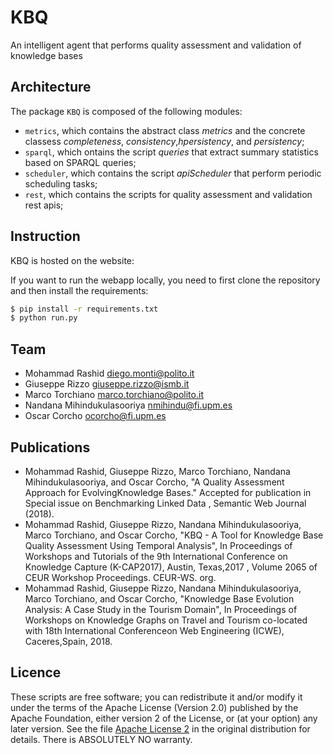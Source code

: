 # KBQ
An intelligent agent that performs quality assessment and validation of knowledge bases

## Architecture

The package `KBQ` is composed of the following modules:

- `metrics`, which contains the abstract class *metrics* and the concrete classess *completeness*, *consistency*,*hpersistency*, and *persistency*;
- `sparql`, which ontains the script *queries* that extract summary statistics based on SPARQL queries;
- `scheduler`, which contains the script *apiScheduler* that perform periodic scheduling tasks;
- `rest`, which contains the scripts for quality assessment and validation rest apis;


## Instruction

KBQ is hosted on the website: 

If you want to run the webapp locally, you need to first clone the repository and then install the requirements:

```bash
$ pip install -r requirements.txt
$ python run.py
```

## Team

- Mohammad Rashid <diego.monti@polito.it>
- Giuseppe Rizzo <giuseppe.rizzo@ismb.it>
- Marco Torchiano <marco.torchiano@polito.it>
- Nandana Mihindukulasooriya <nmihindu@fi.upm.es>
- Oscar Corcho <ocorcho@fi.upm.es> 

## Publications

- Mohammad Rashid, Giuseppe Rizzo, Marco Torchiano, Nandana Mihindukulasooriya, and Oscar Corcho, "A Quality Assessment Approach for EvolvingKnowledge Bases." Accepted for publication in Special issue on Benchmarking Linked Data , Semantic Web Journal (2018).
- Mohammad Rashid, Giuseppe Rizzo, Nandana Mihindukulasooriya, Marco Torchiano, and Oscar Corcho, "KBQ - A Tool for Knowledge Base Quality Assessment Using Temporal Analysis", In Proceedings of Workshops and Tutorials of the 9th International Conference on Knowledge Capture (K-CAP2017), Austin, Texas,2017 , Volume 2065 of CEUR Workshop Proceedings. CEUR-WS. org.
- Mohammad Rashid, Giuseppe Rizzo, Nandana Mihindukulasooriya, Marco Torchiano, and Oscar Corcho, "Knowledge Base Evolution Analysis: A Case Study in the Tourism Domain", In Proceedings of Workshops on Knowledge Graphs on Travel and Tourism co-located with 18th International Conferenceon Web Engineering (ICWE), Caceres,Spain, 2018.

## Licence

These scripts are free software; you can redistribute it and/or modify it under the terms of the Apache License (Version 2.0)  published by the Apache Foundation, either version 2 of the License, or (at your option) any later version. See the file [Apache License 2](http://www.apache.org/licenses/LICENSE-2.0) in the original distribution for details. There is ABSOLUTELY NO warranty.

